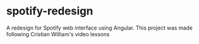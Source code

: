 # spotify-redesign
A redesign for Spotify web interface using Angular.
This project was made following Cristian William's video lessons
